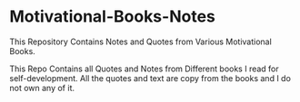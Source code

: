 # Motivational-Books-Notes

This Repository Contains Notes and Quotes from Various Motivational Books.

This Repo Contains all Quotes and Notes from Different books I read for self-development. All the quotes and text are copy from the books and I do not own any of it.

